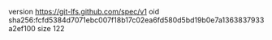version https://git-lfs.github.com/spec/v1
oid sha256:fcfd5384d7071ebc007f18b17c02ea6fd580d5bd19b0e7a1363837933a2ef100
size 122
